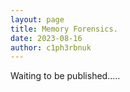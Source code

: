 ```yaml
---
layout: page
title: Memory Forensics.
date: 2023-08-16
author: c1ph3rbnuk
---
```


Waiting to be published.....